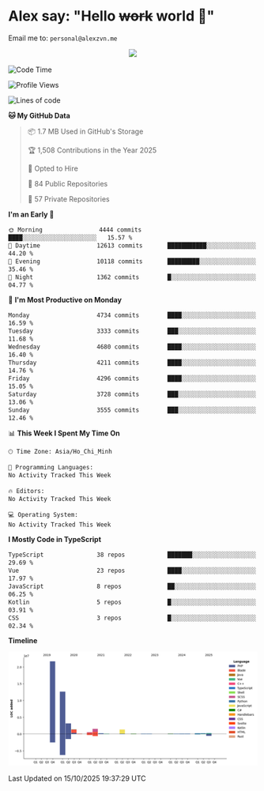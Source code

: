 # Alex say: "Hello ~~work~~ world 🐾"
Email me to: `personal@alexzvn.me`


<p align=center>
  <a href="https://skillicons.dev">
    <img src="https://skillicons.dev/icons?i=ts,js,php,nodejs,bun,vue,nuxt,react,svelte,tauri,laravel,rust,mongodb,docker,electron,redis,rabbitmq,tailwind,git,cloudflare,elysia,mysql,nginx,rollupjs,sentry,ubuntu,yarn,html,css,vite" />
  </a>
</p>

<!--START_SECTION:waka-->
![Code Time](http://img.shields.io/badge/Code%20Time-1%2C066%20hrs%2055%20mins-blue)

![Profile Views](http://img.shields.io/badge/Profile%20Views-0-blue)

![Lines of code](https://img.shields.io/badge/From%20Hello%20World%20I%27ve%20Written-43.7%20million%20lines%20of%20code-blue)

**🐱 My GitHub Data** 

> 📦 1.7 MB Used in GitHub's Storage 
 > 
> 🏆 1,508 Contributions in the Year 2025
 > 
> 💼 Opted to Hire
 > 
> 📜 84 Public Repositories 
 > 
> 🔑 57 Private Repositories 
 > 
**I'm an Early 🐤** 

```text
🌞 Morning                4444 commits        ████░░░░░░░░░░░░░░░░░░░░░   15.57 % 
🌆 Daytime                12613 commits       ███████████░░░░░░░░░░░░░░   44.20 % 
🌃 Evening                10118 commits       █████████░░░░░░░░░░░░░░░░   35.46 % 
🌙 Night                  1362 commits        █░░░░░░░░░░░░░░░░░░░░░░░░   04.77 % 
```
📅 **I'm Most Productive on Monday** 

```text
Monday                   4734 commits        ████░░░░░░░░░░░░░░░░░░░░░   16.59 % 
Tuesday                  3333 commits        ███░░░░░░░░░░░░░░░░░░░░░░   11.68 % 
Wednesday                4680 commits        ████░░░░░░░░░░░░░░░░░░░░░   16.40 % 
Thursday                 4211 commits        ████░░░░░░░░░░░░░░░░░░░░░   14.76 % 
Friday                   4296 commits        ████░░░░░░░░░░░░░░░░░░░░░   15.05 % 
Saturday                 3728 commits        ███░░░░░░░░░░░░░░░░░░░░░░   13.06 % 
Sunday                   3555 commits        ███░░░░░░░░░░░░░░░░░░░░░░   12.46 % 
```


📊 **This Week I Spent My Time On** 

```text
🕑︎ Time Zone: Asia/Ho_Chi_Minh

💬 Programming Languages: 
No Activity Tracked This Week

🔥 Editors: 
No Activity Tracked This Week

💻 Operating System: 
No Activity Tracked This Week
```

**I Mostly Code in TypeScript** 

```text
TypeScript               38 repos            ███████░░░░░░░░░░░░░░░░░░   29.69 % 
Vue                      23 repos            ████░░░░░░░░░░░░░░░░░░░░░   17.97 % 
JavaScript               8 repos             ██░░░░░░░░░░░░░░░░░░░░░░░   06.25 % 
Kotlin                   5 repos             █░░░░░░░░░░░░░░░░░░░░░░░░   03.91 % 
CSS                      3 repos             █░░░░░░░░░░░░░░░░░░░░░░░░   02.34 % 
```



**Timeline**

![Lines of Code chart](https://raw.githubusercontent.com/alexzvn/alexzvn/main/assets/bar_graph.png)


 Last Updated on 15/10/2025 19:37:29 UTC
<!--END_SECTION:waka-->
